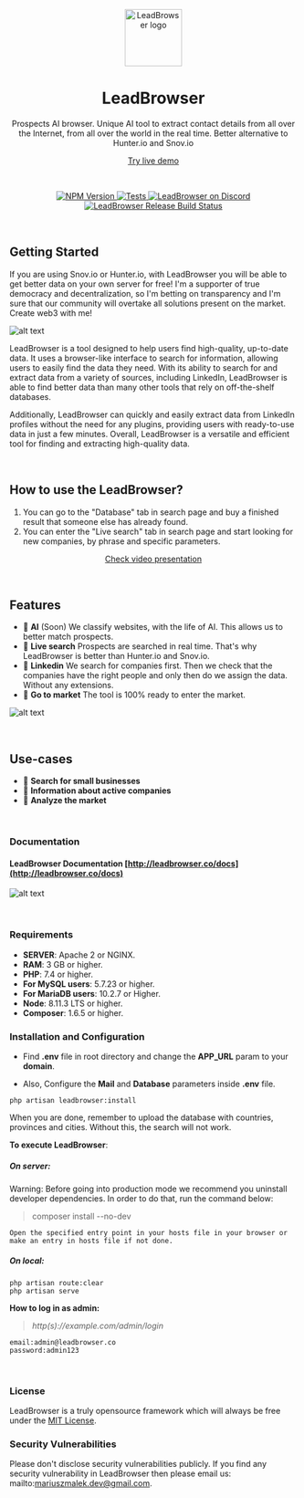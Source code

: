 <p align="center">
  <a href="#">
    <img src="https://github.com/LeadBrowser/app/blob/main/images/mini-white.png?raw=true" width="100px" alt="LeadBrowser logo" />
  </a>
</p>

<h1 align="center">LeadBrowser</h1>
<p align="center">Prospects AI browser. Unique AI tool to extract contact details from all over the Internet, from all over the world in the real time. Better alternative to Hunter.io and Snov.io</p>
<p align="center"><a href="http://leadbrowser.co">Try live demo</a></p>
<br />

<p align="center">
  <a href="https://www.npmjs.org/package/@leadbrowser/leadbrowser">
    <img src="https://img.shields.io/npm/v/@leadbrowser/leadbrowser/latest.svg" alt="NPM Version" />
  </a>
  <a href="https://github.com/leadbrowser/app/actions/workflows/tests.yml">
    <img src="https://github.com/leadbrowser/app/actions/workflows/tests.yml/badge.svg?branch=main" alt="Tests" />
  </a>
  <a href="https://discord.leadbrowser.io">
    <img src="https://img.shields.io/discord/811989166782021632?label=Discord" alt="LeadBrowser on Discord" />
  </a>
  <a href="https://github.com/leadbrowser/app/actions/workflows/nightly.yml">
    <img src="https://github.com/leadbrowser/app/actions/workflows/nightly.yml/badge.svg" alt="LeadBrowser Release Build Status" />
  </a>
</p>

<br>

## Getting Started

If you are using Snov.io or Hunter.io, with LeadBrowser you will be able to get better data on your own server for free! I'm a supporter of true democracy and decentralization, so I'm betting on transparency and I'm sure that our community will overtake all solutions present on the market. Create web3 with me!

![alt text](https://github.com/LeadBrowser/app/blob/main/images/landing.png?raw=true)

LeadBrowser is a tool designed to help users find high-quality, up-to-date data.
It uses a browser-like interface to search for information, allowing users to easily find the data they need. With its ability to search for and extract data from a variety of sources, including LinkedIn, LeadBrowser is able to find better data than many other tools that rely on off-the-shelf databases. 

Additionally, LeadBrowser can quickly and easily extract data from LinkedIn profiles without the need for any plugins, providing users with ready-to-use data in just a few minutes. Overall, LeadBrowser is a versatile and efficient tool for finding and extracting high-quality data.

<br>

## How to use the LeadBrowser?
1. You can go to the "Database" tab in search page and buy a finished result that someone else has already found.
2. You can enter the "Live search" tab in search page and start looking for new companies, by phrase and specific parameters.

<p align="center"><a href="https://youtu.be/QuLQ615UDo0">Check video presentation</a></p>

<br>

## Features

* 📁 **AI** (Soon) We classify websites, with the life of AI. This allows us to better match prospects.
* 🔄 **Live search** Prospects are searched in real time. That's why LeadBrowser is better than Hunter.io and Snov.io.
* 🙌 **Linkedin** We search for companies first. Then we check that the companies have the right people and only then do we assign the data. Without any extensions.
* 🚀 **Go to market** The tool is 100% ready to enter the market.

![alt text](https://github.com/LeadBrowser/app/blob/main/images/dashboard.png?raw=true)

<br>

## Use-cases

* 📁 **Search for small businesses**
* 📁 **Information about active companies**
* 📁 **Analyze the market**

<br>

### Documentation

#### LeadBrowser Documentation [http://leadbrowser.co/docs](http://leadbrowser.co/docs)

![alt text](https://github.com/LeadBrowser/app/blob/main/images/fnc.png?raw=true)

<br>

### Requirements

-   **SERVER**: Apache 2 or NGINX.
-   **RAM**: 3 GB or higher.
-   **PHP**: 7.4 or higher.
-   **For MySQL users**: 5.7.23 or higher.
-   **For MariaDB users**: 10.2.7 or Higher.
-   **Node**: 8.11.3 LTS or higher.
-   **Composer**: 1.6.5 or higher.

### Installation and Configuration

-   Find **.env** file in root directory and change the **APP_URL** param to your **domain**.

-   Also, Configure the **Mail** and **Database** parameters inside **.env** file.

```
php artisan leadbrowser:install
```

When you are done, remember to upload the database with countries, provinces and cities. Without this, the search will not work.

**To execute LeadBrowser**:

##### On server:

Warning: Before going into production mode we recommend you uninstall developer dependencies.
In order to do that, run the command below:

> composer install --no-dev

```
Open the specified entry point in your hosts file in your browser or make an entry in hosts file if not done.
```

##### On local:

```
php artisan route:clear
php artisan serve
```


**How to log in as admin:**

> _http(s)://example.com/admin/login_

```
email:admin@leadbrowser.co
password:admin123
```

<br>

### License

LeadBrowser is a truly opensource framework which will always be free under the [MIT License](https://github.com/LeadBrowser/app/blob/master/LICENSE).

### Security Vulnerabilities

Please don't disclose security vulnerabilities publicly. If you find any security vulnerability in LeadBrowser then please email us: mailto:mariuszmalek.dev@gmail.com.
